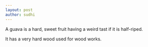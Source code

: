 ```yaml
---
layout: post
author: sudhi
---
```


A guava is a hard, sweet fruit having a weird tast if it is half-riped.

It has a very hard wood used for wood works.